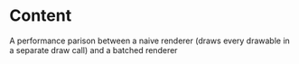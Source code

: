 # Content
A performance parison between a naive renderer (draws every drawable in a separate draw call) and a batched renderer
